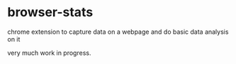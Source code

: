 # browser-stats
chrome extension to capture data on a webpage and do basic data analysis on it

very much work in progress.
